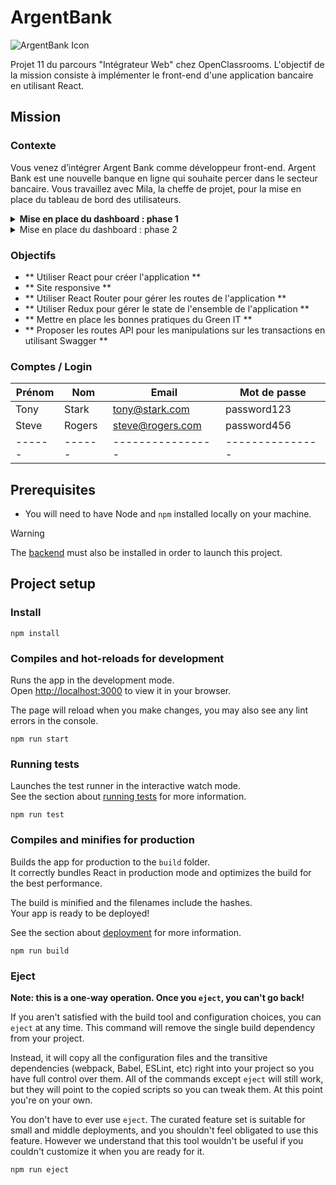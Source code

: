 # ArgentBank

![ArgentBank Icon](./src/assets/images/argentBankLogo.webp)

Projet 11 du parcours "Intégrateur Web" chez OpenClassrooms. 
L'objectif de la mission consiste à implémenter le front-end d'une application bancaire en utilisant React.

## Mission 
### Contexte

Vous venez d’intégrer Argent Bank comme développeur front-end.
Argent Bank est une nouvelle banque en ligne qui souhaite percer dans le secteur bancaire.
Vous travaillez avec Mila, la cheffe de projet, pour la mise en place du tableau de bord des utilisateurs. 

<details><summary><b>Mise en place du dashboard : phase 1</b></summary>
---
De : Avery Moreau
À : Mila, Vous
---

Bonjour Mila et l’équipe,

Nous allons pouvoir commencer à travailler sur notre application web React pour le nouveau système d'authentification des utilisateurs. 

Ayant des délais très serrés, nous comptons beaucoup sur l’équipe !

Voici un aperçu de ce dont nous avons besoin pour la **phase 1 : Authentification des utilisateurs**.

- Créer l’application web complète et responsive avec React. Comme point de départ, nous vous avons fourni le HTML statique et le CSS pour la page d'accueil, la page de connexion et la page de profil.
- Utiliser Redux pour gérer le state de l'ensemble de l'application.
- Ce que doit faire l’application (voir les détails pour chacune des fonctionnalités sur nos modèles de GitHub Issues) :
    - L'utilisateur peut visiter la page d'accueil.
    - L'utilisateur peut se connecter au système.
    - L'utilisateur peut se déconnecter du système.
    - L'utilisateur ne peut voir les informations relatives à son propre profil qu'après s'être connecté avec succès.
    - L’utilisateur ne peut pas modifier son nom ni son prénom, mais il peut modifier son pseudo.

Vous pouvez commencer par forker notre repo existant et suivre l’avancement du travail en créant des issues GitHub, grâce aux modèles d’Issues que nous y avons incluses.

Nos ingénieurs back-end ont déjà créé toutes les routes API dont vous avez besoin. Vous trouverez toute la documentation Swagger à l'intérieur du repo.

Un petit point sur Redux. À ce stade de l'application, cela peut paraître un peu trop, pour le peu de données à passer entre les composants. Mais gardez bien en tête que lorsque nous travaillerons sur les transactions, nous aurons alors beaucoup plus de données à gérer.  

A noter lors de l’intégration du contenu des pages : nous aimerions mettre en place des bonnes pratiques de Green Code.
- Il faut veiller en particulier à 2 aspects lors de l’intégration : 
   - que les images soient optimisées tant sur le poids que sur les dimensions.
   - que le code soit optimisé par la création, le plus possible, de composants réutilisables.

Merci à vous, 
Je vous envoie un mail demain pour la deuxième étape. 
Avery.
</details>

<details><summary>Mise en place du dashboard : phase 2</summary>
---
De : Avery Moreau
À : Vous
---

Pour la phase 2 : Transactions, nous sommes encore en phase de conception. Nous mettons au point une fonctionnalité pour les transactions, qui doit pouvoir permettre aux utilisateurs :
    - de visualiser toutes leurs transactions pour le mois en cours, groupées par compte ;
    - de visualiser les détails d'une transaction dans une autre vue ;
    - d'ajouter, de modifier ou de supprimer des informations sur une transaction (on ne supprimera ou n'ajoutera pas de transaction).

Afin d’avoir plusieurs avis sur la question, et comme vous travaillez sur l’application dans la phase 1, nous voulons connaître votre avis sur la façon dont vous pensez que les routes API devraient être modélisées du côté back-end. Nous avons besoin que vous nous fournissiez un document décrivant les routes API proposées pour les manipulations sur les transactions, en suivant les directives de Swagger. 

Parmi les éléments clés à spécifier pour chaque endpoint de l’API, il faudra :
    - la méthode HTTP (ex. : GET, POST, etc.) ;
    - la route (ex. : /store/inventory) ;
    - la description de ce à quoi correspond l’endpoint (ex. : Retour de l'inventaire des animaux de compagnie) ;
    - les paramètres possibles pour tenir compte des différents scénarios (ex. : itemId (facultatif) = ID de l'article spécifique à demander à la base de données d'inventaire) ;
    - les différentes réponses avec les codes de réponse correspondants qui ont un sens pour cet endpoint (ex. : 404 : réponse d'erreur d'article inconnu).

Vous pouvez utiliser la page des transactions présentée dans les maquettes pour guider vos choix (mais vous n'avez pas besoin d'implémenter cette page). Assurez-vous simplement que le document soit exporté vers un fichier YAML (c'est-à-dire Fichier > Enregistrer sous YAML) en utilisant la syntaxe Swagger, qui peut être exportée dans l'outil d'édition de Swagger.

Nous ferons une revue de code et discuterons ensemble de la proposition d'API une fois que tout sera terminé.

Au plaisir de travailler avec vous !

Avery Moreau
</details>

### Objectifs

- ** Utiliser React pour créer l'application **
- ** Site responsive **
- ** Utiliser React Router pour gérer les routes de l'application ** 
- ** Utiliser Redux pour gérer le state de l'ensemble de l'application **
- ** Mettre en place les bonnes pratiques du Green IT **
- ** Proposer les routes API pour les manipulations sur les transactions en utilisant Swagger **

### Comptes / Login

| Prénom | Nom    | Email            | Mot de passe    |
| ------ | ------ | ---------------- | --------------- |
| Tony   | Stark  | tony@stark.com   | password123     |
| Steve  | Rogers | steve@rogers.com | password456     |
| ------ | ------ | ---------------- | --------------- |

## Prerequisites

- You will need to have Node and `npm` installed locally on your machine.

> [!WARNING]  
> The [backend](https://github.com/Matthieu83600/ArgentBank-Backend) must also be installed in order to launch this project.

## Project setup

### Install
```
npm install
```

### Compiles and hot-reloads for development

Runs the app in the development mode.\
Open [http://localhost:3000](http://localhost:3000) to view it in your browser.

The page will reload when you make changes, you may also see any lint errors in the console.

```
npm run start
```

### Running tests

Launches the test runner in the interactive watch mode.\
See the section about [running tests](https://facebook.github.io/create-react-app/docs/running-tests) for more information.

```
npm run test
```

### Compiles and minifies for production

Builds the app for production to the `build` folder.\
It correctly bundles React in production mode and optimizes the build for the best performance.

The build is minified and the filenames include the hashes.\
Your app is ready to be deployed!

See the section about [deployment](https://facebook.github.io/create-react-app/docs/deployment) for more information.

```
npm run build
```

### Eject

**Note: this is a one-way operation. Once you `eject`, you can't go back!**

If you aren't satisfied with the build tool and configuration choices, you can `eject` at any time. This command will remove the single build dependency from your project.

Instead, it will copy all the configuration files and the transitive dependencies (webpack, Babel, ESLint, etc) right into your project so you have full control over them. All of the commands except `eject` will still work, but they will point to the copied scripts so you can tweak them. At this point you're on your own.

You don't have to ever use `eject`. The curated feature set is suitable for small and middle deployments, and you shouldn't feel obligated to use this feature. However we understand that this tool wouldn't be useful if you couldn't customize it when you are ready for it.

```
npm run eject
```
